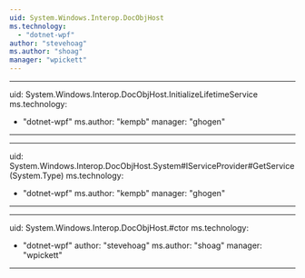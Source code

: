 ```yaml
---
uid: System.Windows.Interop.DocObjHost
ms.technology: 
  - "dotnet-wpf"
author: "stevehoag"
ms.author: "shoag"
manager: "wpickett"
---
```


---
uid: System.Windows.Interop.DocObjHost.InitializeLifetimeService
ms.technology: 
  - "dotnet-wpf"
ms.author: "kempb"
manager: "ghogen"
---

---
uid: System.Windows.Interop.DocObjHost.System#IServiceProvider#GetService(System.Type)
ms.technology: 
  - "dotnet-wpf"
ms.author: "kempb"
manager: "ghogen"
---

---
uid: System.Windows.Interop.DocObjHost.#ctor
ms.technology: 
  - "dotnet-wpf"
author: "stevehoag"
ms.author: "shoag"
manager: "wpickett"
---
